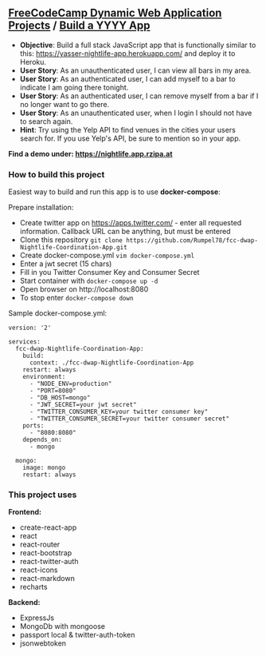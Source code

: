 ## [FreeCodeCamp Dynamic Web Application Projects](https://www.freecodecamp.org) / [Build a YYYY App](https://www.freecodecamp.org/challenges/build-a-nightlife-coordination-app)

* **Objective**: Build a full stack JavaScript app that is functionally similar to this: https://yasser-nightlife-app.herokuapp.com/ and deploy it to Heroku.
* **User Story**: As an unauthenticated user, I can view all bars in my area.
* **User Story**: As an authenticated user, I can add myself to a bar to indicate I am going there tonight.
* **User Story**: As an authenticated user, I can remove myself from a bar if I no longer want to go there.
* **User Story**: As an unauthenticated user, when I login I should not have to search again.
* **Hint**: Try using the Yelp API to find venues in the cities your users search for. If you use Yelp's API, be sure to mention so in your app.

**Find a demo under: https://nightlife.app.rzipa.at**

### How to build this project

Easiest way to build and run this app is to use **docker-compose**:

Prepare installation:
* Create twitter app on https://apps.twitter.com/ - enter all requested information. Callback URL can be anything, but must be entered
* Clone this repository `git clone https://github.com/Rumpel78/fcc-dwap-Nightlife-Coordination-App.git`
* Create docker-compose.yml `vim docker-compose.yml`
* Enter a jwt secret (15 chars)
* Fill in you Twitter Consumer Key and Consumer Secret
* Start container with `docker-compose up -d`
* Open browser on http://localhost:8080
* To stop enter `docker-compose down`

Sample docker-compose.yml:
```
version: '2'

services:
  fcc-dwap-Nightlife-Coordination-App:
    build:
      context: ./fcc-dwap-Nightlife-Coordination-App
    restart: always
    environment:
      - "NODE_ENV=production"
      - "PORT=8080"
      - "DB_HOST=mongo"
      - "JWT_SECRET=your jwt secret"
      - "TWITTER_CONSUMER_KEY=your twitter consumer key"
      - "TWITTER_CONSUMER_SECRET=your twitter consumer secret"
    ports:
      - "8080:8080"
    depends_on:
      - mongo

  mongo:
    image: mongo
    restart: always
```



### This project uses
 
**Frontend:**
* create-react-app
* react
* react-router
* react-bootstrap
* react-twitter-auth
* react-icons
* react-markdown
* recharts

**Backend:**
* ExpressJs
* MongoDb with mongoose
* passport local & twitter-auth-token
* jsonwebtoken